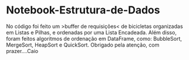 # Notebook-Estrutura-de-Dados
No código foi feito um >buffer de requisições&lt; de bicicletas organizadas em Listas e Pilhas, e ordenadas por uma Lista Encadeada. Além disso, foram feitos algoritmos de ordenação em DataFrame, como: BubbleSort, MergeSort, HeapSort e QuickSort. Obrigado pela atenção, com prazer....Caio
